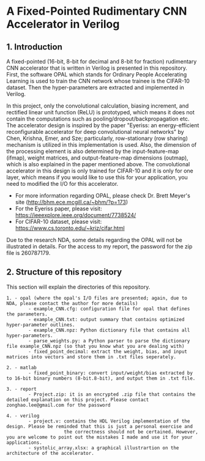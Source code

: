# A Fixed-Pointed Rudimentary CNN Accelerator in Verilog

## 1. Introduction

A fixed-pointed (16-bit, 8-bit for decimal and 8-bit for fraction) rudimentary CNN accelerator that is written in Verilog is presented in this repository. First, the software OPAL which
stands for Ordinary People Accelerating Learning is used to train the CNN network whose trainee is the CIFAR-10 dataset.
Then the hyper-parameters are extracted and implemented in Verilog. 

In this project, only the convolutional calculation, biasing increment, and rectified linear unit function (ReLU) is 
prototyped, which means it does not contain the computations such as pooling/dropout/backpropagation etc. The accelerator design is inspired 
by the paper "Eyeriss: an energy-efficient reconfigurable accelerator for deep convolutional neural networks" by Chen, Krishna, Emer, and Sze; particularly, 
row-stationary (row sharing) mechanism is utilized in this implementation is used. Also, the dimension of the processing element is also determined by the input-feature-map
(ifmap), weight matrices, and output-feature-map dimensions (outmap), which is also explained in the paper mentioned above. The convolutional accelerator in
this design is only trained for CIFAR-10 and it is only for one layer, which means if you would like to use this for your application, you need to modified the I/O for this
accelerator.  

- For more information regarding OPAL, please check Dr. Brett Meyer's site (http://bhm.ece.mcgill.ca/~bhm/?p=173)
- For the Eyeriss paper, please visit: https://ieeexplore.ieee.org/document/7738524/
- For CIFAR-10 dataset, please visit: https://www.cs.toronto.edu/~kriz/cifar.html

Due to the research NDA, some details regarding the OPAL will not be illustrated in details. For the access to my report, the password for the zip file is 260787179. 

## 2. Structure of this repository

This section will explain the directories of this repository.

	1. - opal (where the opal's I/O files are presented; again, due to NDA, please contact the author for more details)
			- example_CNN.cfg: configuration file for opal that defines the parameters.
			- example_CNN.txt: output summary that contains optimized hyper-parameter outlines.
			- example_CNN.npz: Python dictionary file that contains all hyper-parameters.
			- parse_weights.py: a Python parser to parse the dictionary file example_CNN.npz (so that you know what you are dealing with)
			- fixed_point_decimal: extract the weight, bias, and input matrices into vectors and store them in .txt files seperately.
	
	2. - matlab
			- fixed_point_binary: convert input/weight/bias extracted by to 16-bit binary numbers (8-bit.8-bit), and output them in .txt file.
			
	3. - report
			- Project.zip: it is an encrypted .zip file that contains the detailed explanation on this project. Please contact zonghao.lee@gmail.com for the password
			
	4. - verilog
			- project.v: contains the HDL Verilog implementation of the design. Please be reminded that this is just a personal exercise and 
						 the correctness should not be certained. However, you are welcome to point out the mistakes I made and use it for your applications.
			- systolic_array.xlsx: a graphical illustrartion on the architecture of the accelerator.			 
			

